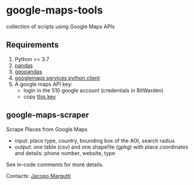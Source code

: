 # google-maps-tools
collection of scripts using Google Maps APIs

## Requirements
1. Python >= 3.7
2. [pandas](https://pypi.org/project/pandas/)
2. [geopandas](https://pypi.org/project/geopandas/)
2. [googlemaps services python client](https://pypi.org/project/googlemaps/)
3. A google maps API key:
   * login in the 510 google account (credentials in BitWarden)
   * copy [this key](https://console.cloud.google.com/apis/credentials/key/d549b609-a5d1-4ea9-b9c1-8de0aa37108a?authuser=1&folder=&organizationId=&project=emergency-data-support)

## google-maps-scraper
Scrape Places from Google Maps
* input: place type, country, bounding box of the AOI, search radius
* output: one table (csv) and one shapefile (gpkg) with place coordinates and details: phone number, website, type

See in-code comments for more details.

Contacts: [Jacopo Margutti](https://github.com/jmargutt)
